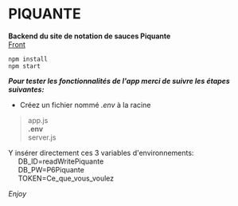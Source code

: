 # PIQUANTE
**Backend du site de notation de sauces Piquante**\
[Front](https://github.com/OpenClassrooms-Student-Center/dwj-projet6)

```
npm install
npm start
```
***Pour tester les fonctionnalités de l'app merci de suivre les étapes suivantes:***
- Créez un fichier nommé *.env* à la racine
> app.js\
> **.env**\
> server.js

Y insérer directement ces 3 variables d'environnements:\
&nbsp;&nbsp;&nbsp;&nbsp;&nbsp;DB_ID=readWritePiquante\
&nbsp;&nbsp;&nbsp;&nbsp;&nbsp;DB_PW=P6Piquante\
&nbsp;&nbsp;&nbsp;&nbsp;&nbsp;TOKEN=Ce_que_vous_voulez

*Enjoy*
